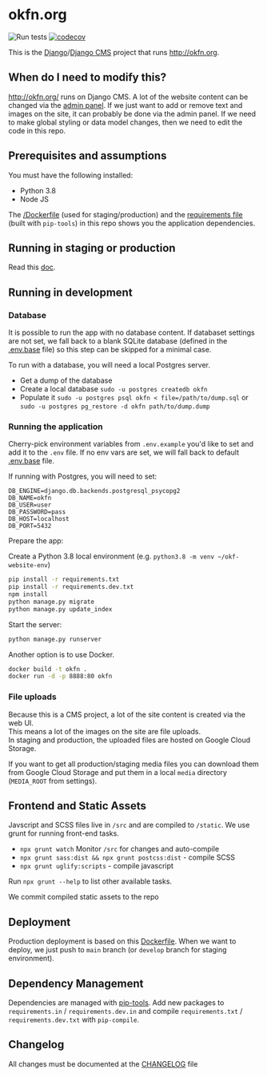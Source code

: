 # okfn.org

![Run tests](https://github.com/okfn/website/workflows/Run%20tests/badge.svg?branch=main)
[![codecov](https://codecov.io/gh/okfn/website/branch/master/graph/badge.svg?token=tYNQSAiFYu)](https://codecov.io/gh/okfn/website)

This is the [Django](https://www.djangoproject.com/)/[Django CMS](https://www.django-cms.org/) project that runs <http://okfn.org>.


## When do I need to modify this?

http://okfn.org/ runs on Django CMS. A lot of the website content can be changed via the [admin panel](https://okfn.org/admin). If we just want to add or remove text and images on the site, it can probably be done via the admin panel. If we need to make global styling or data model changes, then we need to edit the code in this repo.

## Prerequisites and assumptions

You must have the following installed:

- Python 3.8
- Node JS

The [/Dockerfile](/Dockerfile) (used for staging/production) and the [requirements file](/requirements.txt)
(built with `pip-tools`) in this repo shows you the application dependencies.

## Running in staging or production

Read this [doc](/docs/cloud/google-deploy.md).  

## Running in development

### Database

It is possible to run the app with no database content. If databaset settings are not set,
we fall back to a blank SQLite database (defined in the [.env.base](/.env.base) file)
so this step can be skipped for a minimal case.

To run with a database, you will need a local Postgres server.

- Get a dump of the database
- Create a local database `sudo -u postgres createdb okfn`
- Populate it `sudo -u postgres psql okfn < file=/path/to/dump.sql` or `sudo -u postgres pg_restore -d okfn path/to/dump.dump`

### Running the application

Cherry-pick environment variables from `.env.example` you'd like to set and add it to the `.env` file.
If no env vars are set, we will fall back to default [.env.base](/.env.base) file.

If running with Postgres, you will need to set:

```
DB_ENGINE=django.db.backends.postgresql_psycopg2
DB_NAME=okfn
DB_USER=user
DB_PASSWORD=pass
DB_HOST=localhost
DB_PORT=5432
```

Prepare the app:

Create a Python 3.8 local environment (e.g. `python3.8 -m venv ~/okf-website-env`)

```bash
pip install -r requirements.txt
pip install -r requirements.dev.txt
npm install
python manage.py migrate
python manage.py update_index
```

Start the server:

```bash
python manage.py runserver
```

Another option is to use Docker.

```bash
docker build -t okfn .
docker run -d -p 8888:80 okfn
```

### File uploads

Because this is a CMS project, a lot of the site content is created via the web UI.  
This means a lot of the images on the site are file uploads.  
In staging and production, the uploaded files are hosted on Google Cloud Storage.

If you want to get all production/staging media files you can download them from Google
Cloud Storage and put them in a local `media` directory (`MEDIA_ROOT` from settings).

## Frontend and Static Assets

Javscript and SCSS files live in `/src` and are compiled to `/static`. We use grunt for running front-end tasks.

* `npx grunt watch` Monitor `/src` for changes and auto-compile
* `npx grunt sass:dist && npx grunt postcss:dist` - compile SCSS
* `npx grunt uglify:scripts` - compile javascript

Run `npx grunt --help` to list other available tasks.

We commit compiled static assets to the repo

## Deployment

Production deployment is based on this [Dockerfile](/Dockerfile). When we want to deploy,
we just push to `main` branch (or `develop` branch for staging environment).
## Dependency Management

Dependencies are managed with [pip-tools](https://github.com/jazzband/pip-tools).
Add new packages to `requirements.in` / `requirements.dev.in` 
and compile `requirements.txt` / `requirements.dev.txt` with `pip-compile`.

## Changelog

All changes must be documented at the [CHANGELOG](CHANGELOG.md) file

